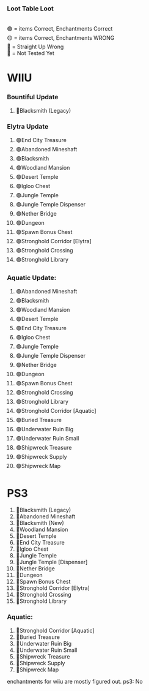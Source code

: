 ### Loot Table Loot

<br>🟢 = items Correct, Enchantments Correct
<br>🟡 = items Correct, Enchantments WRONG
<br>🔵 = Straight Up Wrong
<br>🔴 = Not Tested Yet

# WIIU

### Bountiful Update

1. 🔴Blacksmith (Legacy)

### Elytra Update

1. 🟢End City Treasure
2. 🟢Abandoned Mineshaft
3. 🟢Blacksmith
4. 🟢Woodland Mansion
5. 🟢Desert Temple
6. 🟢Igloo Chest
7. 🟢Jungle Temple
8. 🟢Jungle Temple Dispenser
9. 🟢Nether Bridge
10. 🟢Dungeon
11. 🟢Spawn Bonus Chest
12. 🟢Stronghold Corridor [Elytra]
13. 🟢Stronghold Crossing
14. 🟢Stronghold Library

### Aquatic Update:

1. 🟢Abandoned Mineshaft
2. 🟢Blacksmith
3. 🟢Woodland Mansion
4. 🟢Desert Temple
5. 🟢End City Treasure
6. 🟢Igloo Chest
7. 🟢Jungle Temple
8. 🟢Jungle Temple Dispenser
9. 🟢Nether Bridge
10. 🟢Dungeon
11. 🟢Spawn Bonus Chest
12. 🟢Stronghold Crossing
13. 🟢Stronghold Library
14. 🟢Stronghold Corridor [Aquatic]
15. 🟢Buried Treasure
16. 🟢Underwater Ruin Big
17. 🟢Underwater Ruin Small
18. 🟢Shipwreck Treasure
19. 🟢Shipwreck Supply
20. 🟢Shipwreck Map

# PS3

1. 🔴Blacksmith (Legacy)
2. 🔴Abandoned Mineshaft
3. 🔴Blacksmith (New)
4. 🔴Woodland Mansion
5. 🔴Desert Temple
6. 🔴End City Treasure
7. 🔴Igloo Chest
8. 🔴Jungle Temple
9. 🔴Jungle Temple [Dispenser]
10. 🔴Nether Bridge
11. 🔴Dungeon
12. 🔴Spawn Bonus Chest
13. 🔴Stronghold Corridor [Elytra]
14. 🔴Stronghold Crossing
15. 🔴Stronghold Library

### Aquatic:

1. 🔴Stronghold Corridor [Aquatic]
2. 🔴Buried Treasure
3. 🔴Underwater Ruin Big
4. 🔴Underwater Ruin Small
5. 🔴Shipwreck Treasure
6. 🔴Shipwreck Supply
7. 🔴Shipwreck Map

enchantments for wiiu are mostly figured out.
ps3: No